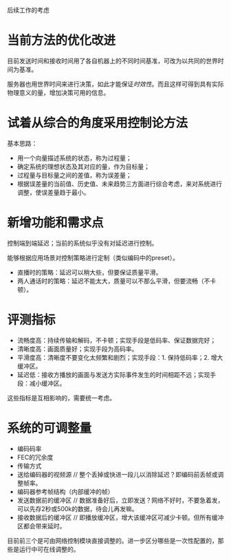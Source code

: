 后续工作的考虑

# 当前方法的优化改进

目前发送时间和接收时间用了各自机器上的不同时间基准，可改为以共同的世界时间为基准。

服务器也用世界时间来进行决策，如此才能保证*时效性*。而且这样可得到具有实际物理意义的量，增加决策可用的信息。

# 试着从综合的角度采用控制论方法

基本思路：

- 用一个向量描述系统的状态，称为过程量；
- 确定系统的理想状态及其对应的量，作为目标量；
- 过程量与目标量之间的差值，称为误差量；
- 根据误差量的当前值、历史值、未来趋势三方面进行综合考虑，来对系统进行调整，使误差量趋于最小。

# 新增功能和需求点

控制端到端延迟；当前的系统似乎没有对延迟进行控制。

能够根据应用场景对控制策略进行定制（类似编码中的preset）。

- 直播时的策略：延迟可以稍大些，但要保证质量平滑。
- 两人通话时的策略：延迟不能太大，质量可以不那么平滑，但要流畅（不卡顿）。

# 评测指标

- 流畅度高：持续传输和解码，不卡顿；实现手段是低码率、保证数据完好；
- 清晰度高：画面质量好；实现手段为高码率。
- 平滑度高：清晰度不要变化太频繁和剧烈；实现手段：1. 保持低码率；2. 增大缓冲区。
- 延迟低：接收方播放的画面与发送方实际事件发生的时间相距不远；实现手段：减小缓冲区。

这些指标是互相影响的，需要统一考虑。

# 系统的可调整量

- 编码码率
- FEC的冗余度
- 传输方式
- 送给编码器的视频源 // 整个丢掉或快进一段儿以消除延迟？即编码前丢帧或调整帧率。
- 编码器参考帧结构（内部缓冲的帧）
- 发送数据前的缓冲区 // 数据准备好后，立即发送？网络不好时，不要急着发，可以先存2秒或500k的数据，待会儿再发嘛。
- 接收数据后的缓冲区 // 即播放缓冲区，增大该缓冲区可减少卡顿。但所有缓冲区都会带来延时。

目前前三个是可由网络控制模块直接调整的。进一步区分哪些是一次性配置的，那些是运行中可在线调整的。